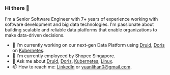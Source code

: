 ### Hi there 👋

I'm a Senior Software Engineer with 7+ years of experience working with software development and big data technologies. I'm passionate about building scalable and reliable data platforms that enable organizations to make data-driven decisions.

- 🔭 I’m currently working on our next-gen Data Platform using [Druid], [Doris] on [Kubernetes].
- 💼 I'm currently employeed by Shopee Singapore.
- 💬 Ask me about [Druid], [Doris], [Kubernetes], [Linux].
- 📫 How to reach me: [LinkedIn] or yuanlihan0@gmail.com.


[Druid]: <https://druid.apache.org>
[Doris]: <https://github.com/apache/doris>
[Kubernetes]: <https://github.com/kubernetes/kubernetes>
[Python]: <https://github.com/python>
[Linux]: <https://github.com/torvalds/linux>
[Designing Data-Intensive Applications by Martin Kleppman]: <https://www.oreilly.com/library/view/designing-data-intensive-applications/9781491903063/>
[LinkedIn]: <https://www.linkedin.com/in/yuanli-han-21b74819b>

<!--
**yuanlihan/yuanlihan** is a ✨ _special_ ✨ repository because its `README.md` (this file) appears on your GitHub profile.

Here are some ideas to get you started:

- 🔭 I’m currently working on ...
- 🌱 I’m currently learning ...
- 👯 I’m looking to collaborate on ...
- 🤔 I’m looking for help with ...
- 💬 Ask me about ...
- 📫 How to reach me: ...
- 😄 Pronouns: ...
- ⚡ Fun fact: ...
-->

